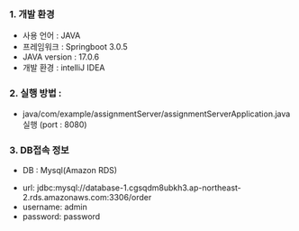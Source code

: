 ### 1. 개발 환경

* 사용 언어 : JAVA
* 프레임워크 : Springboot 3.0.5
* JAVA version : 17.0.6
* 개발 환경 : intelliJ IDEA

### 2. 실행 방법 : 

- java/com/example/assignmentServer/assignmentServerApplication.java 실행 
  (port : 8080)

### 3. DB접속 정보

* DB : Mysql(Amazon RDS)
 - url: jdbc:mysql://database-1.cgsqdm8ubkh3.ap-northeast-2.rds.amazonaws.com:3306/order
 - username: admin
 - password: password


